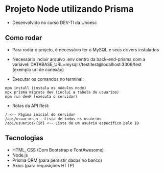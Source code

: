 # Projeto Node utilizando Prisma
- Desenvolvido no curso DEV-TI da Unoesc

## Como rodar
- Para rodar o projeto, é necessário ter o MySQL e seus drivers instalados
- Necessário incluir arquivo .env dentro da back-end-prisma com a variável: 
  DATABASE_URL=mysql://test:test@localhost:3306/test (exemplo url de conexão)

- Executar os comandos no terminal:
```
npm install (instala os módulos node)
npx prisma migrate dev (inclui a tabela de usuarios)
npm run devP (executa o servidor)
```

- Rotas da API Rest:
```
/ <-- Página inicial do servidor 
/api/usuarios <-- Lista de todos os usuários
/api/usuarios/{id} <-- Lista de um usuário específico pelo ID
```
## Tecnologias
- HTML, CSS (Com Bootstrap e FontAwesome)
- Node.js 
- Prisma ORM (para persistir dados no banco)
- Axios (para requisições HTTP)

